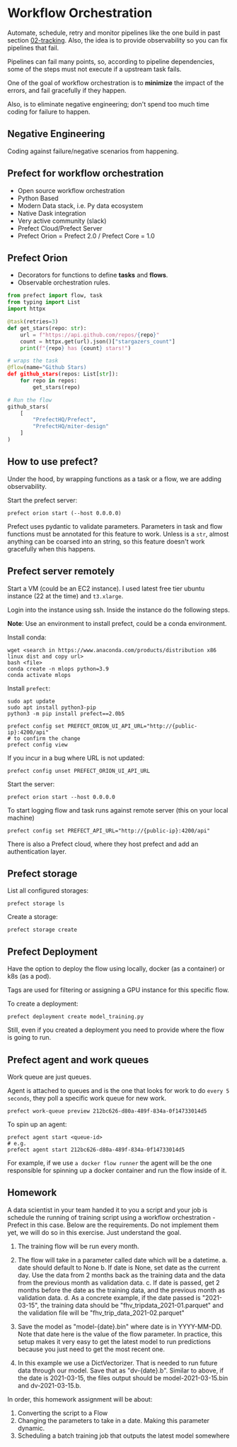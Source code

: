 # Workflow Orchestration

Automate, schedule, retry and monitor pipelines like the one build in past section [02-tracking](../02-tracking/README.md). Also, the idea is to provide observability so you can fix pipelines that fail.

Pipelines can fail many points, so, according to pipeline dependencies, some of the steps must not execute if a upstream task fails. 

One of the goal of workflow orchestration is to **minimize** the impact of the errors, and fail gracefully if they happen.

Also, is to eliminate negative engineering; don't spend too much time coding for failure to happen.

## Negative Engineering

Coding against failure/negative scenarios from happening.

## Prefect for workflow orchestration

- Open source workflow orchestration
- Python Based
- Modern Data stack, i.e. Py data ecosystem
- Native Dask integration
- Very active community (slack)
- Prefect Cloud/Prefect Server
- Prefect Orion = Prefect 2.0 / Prefect Core = 1.0

## Prefect Orion

- Decorators for functions to define **tasks** and **flows**.
- Observable orchestration rules.

```python
from prefect import flow, task
from typing import List
import httpx

@task(retries=3)
def get_stars(repo: str):
    url = f"https://api.github.com/repos/{repo}"
    count = httpx.get(url).json()["stargazers_count"]
    print(f"{repo} has {count} stars!")

# wraps the task
@flow(name="Github Stars)
def github_stars(repos: List[str]):
    for repo in repos:
        get_stars(repo)

# Run the flow
github_stars(
    [
        "PrefectHQ/Prefect",
        "PrefectHQ/miter-design"
    ]
)
```

## How to use prefect?

Under the hood, by wrapping functions as a task or a flow, we are adding observability.

Start the prefect server:
```
prefect orion start (--host 0.0.0.0)
```

Prefect uses pydantic to validate parameters. Parameters in task and flow functions must be annotated for this feature to work. Unless is a `str`, almost anything can be coarsed into an string, so this feature doesn't work gracefully when this happens.

## Prefect server remotely

Start a VM (could be an EC2 instance). I used latest free tier ubuntu instance (22 at the time) and `t3.xlarge`.

Login into the instance using ssh. Inside the instance do the following steps.

**Note**: Use an environment to install prefect, could be a conda environment.

Install conda:
```
wget <search in https://www.anaconda.com/products/distribution x86 linux dist and copy url>
bash <file>
conda create -n mlops python=3.9
conda activate mlops
```


Install `prefect`:
```
sudo apt update
sudo apt install python3-pip
python3 -m pip install prefect==2.0b5
```

```
prefect config set PREFECT_ORION_UI_API_URL="http://{public-ip}:4200/api"
# to confirm the change
prefect config view
```

If you incur in a bug where URL is not updated:
```
prefect config unset PREFECT_ORION_UI_API_URL
```

Start the server:
```
prefect orion start --host 0.0.0.0
```

To start logging flow and task runs against remote server (this on your local machine)
```
prefect config set PREFECT_API_URL="http://{public-ip}:4200/api"
```

There is also a Prefect cloud, where they host prefect and add an authentication layer.

## Prefect storage

List all configured storages:
```
prefect storage ls
```

Create a storage:
```
prefect storage create
```

## Prefect Deployment

Have the option to deploy the flow using locally, docker (as a container) or k8s (as a pod).

Tags are used for filtering or assigning a GPU instance for this specific flow.

To create a deployment:
```
prefect deployment create model_training.py
```

Still, even if you created a deployment you need to provide where the flow is going to run.

## Prefect agent and work queues

Work queue are just queues.

Agent is attached to queues and is the one that looks for work to do `every 5 seconds`, they poll a specific work queue for new work.

```
prefect work-queue preview 212bc626-d80a-489f-834a-0f14733014d5
```

To spin up an agent:
```
prefect agent start <queue-id>
# e.g.
prefect agent start 212bc626-d80a-489f-834a-0f14733014d5
```

For example, if we use `a docker flow runner` the agent will be the one responsible for spinning up a docker container and run the flow inside of it.


## Homework

A data scientist in your team handed it to you a script and your job is schedule the running of training script using a workflow orchestration - Prefect in this case. Below are the requirements. Do not implement them yet, we will do so in this exercise. Just understand the goal.

1. The training flow will be run every month.
2. The flow will take in a parameter called date which will be a datetime.
a. date should default to None
b. If date is None, set date as the current day. Use the data from 2 months back as the training data and the data from the previous month as validation data.
c. If date is passed, get 2 months before the date as the training data, and the previous month as validation data.
d. As a concrete example, if the date passed is "2021-03-15", the training data should be "fhv_tripdata_2021-01.parquet" and the validation file will be "fhv_trip_data_2021-02.parquet"

3. Save the model as "model-{date}.bin" where date is in YYYY-MM-DD. Note that date here is the value of the flow parameter. In practice, this setup makes it very easy to get the latest model to run predictions because you just need to get the most recent one.
4. In this example we use a DictVectorizer. That is needed to run future data through our model. Save that as "dv-{date}.b". Similar to above, if the date is 2021-03-15, the files output should be model-2021-03-15.bin and dv-2021-03-15.b.

In order, this homework assignment will be about:

1. Converting the script to a Flow
2. Changing the parameters to take in a date. Making this parameter dynamic.
3. Scheduling a batch training job that outputs the latest model somewhere


